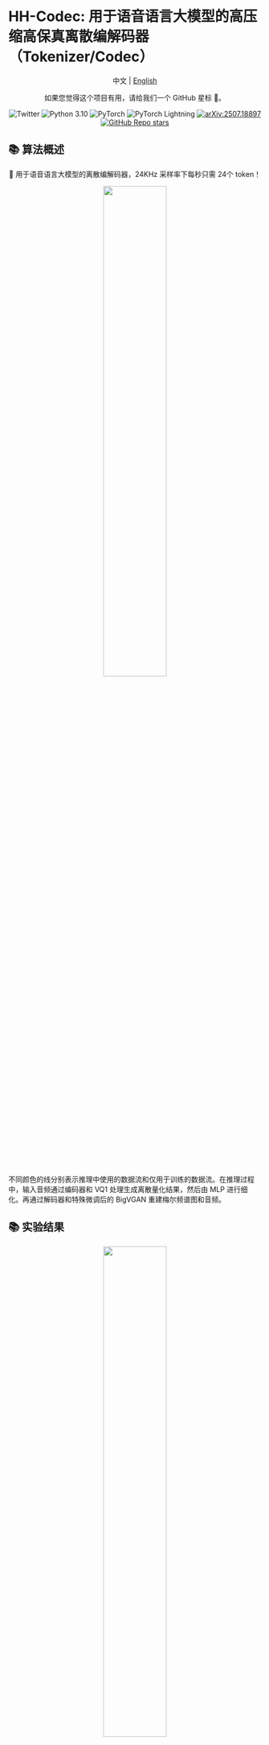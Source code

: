 # HH-Codec: 用于语音语言大模型的高压缩高保真离散编解码器（Tokenizer/Codec）

<p align="center">
  中文 | <a href="README.md"> English</a>
</p>

<p align="center">
  如果您觉得这个项目有用，请给我们一个 GitHub 星标 🌟。
</p>
<p align="center">
  <img src="https://img.shields.io/twitter/url?style=social&url=https%3A%2F%2Ftwitter.com%2Fopendilab" alt="Twitter">
  <img src="https://img.shields.io/badge/python-3.10-blue?logo=python&logoColor=white" alt="Python 3.10">
  <img src="https://img.shields.io/badge/pytorch-2.5.0-blue" alt="PyTorch">
  <img src="https://img.shields.io/badge/lightning-2.2.1-purple?logo=lightning&logoColor=white" alt="PyTorch Lightning">
    <a href="https://arxiv.org/abs/2507.18897">
    <img src="https://img.shields.io/badge/arXiv-2507.18897-b31b1b.svg?logo=arxiv&logoColor=white" alt="arXiv:2507.18897"></a>
    <a href="https://github.com/opendilab/HH-Codec/"><img src="https://img.shields.io/github/stars/opendilab/HH-Codec?style=social" alt="GitHub Repo stars"></a>
</p>

## 📚 算法概述
<p align="center">
  🎉 用于语音语言大模型的离散编解码器，24KHz 采样率下每秒只需 24个 token！
</p>
<p align="center">
  <img src="https://github.com/opendilab/HH-Codec/blob/main/main.png" width="50%">
</p>

不同颜色的线分别表示推理中使用的数据流和仅用于训练的数据流。在推理过程中，输入音频通过编码器和 VQ1 处理生成离散量化结果，然后由 MLP 进行细化。再通过解码器和特殊微调后的 BigVGAN 重建梅尔频谱图和音频。

## 📚 实验结果
<p align="center">
  <img src="https://github.com/opendilab/HH-Codec/blob/main/exp.png" width="50%">
</p>

其中 $N_q$ 表示量化器的数量。三个测试数据集（LibriTTS test-other / LibriTTS test-clean / Seed-TTS-eval）中原始人声 UTMOS 指标分别为 $3.48$ / $4.05$ / $3.57$。

## ⚙️ 安装
要安装 HHCodec，请按照以下步骤操作：
```python
conda create -n hhcodec python=3.10 # 必须大于3.10，因为使用了bigvgan
conda activate hhcodec
git clone https://github.com/opendilab/HH-Codec.git
cd HH-Codec 
pip install -e .

# 安装UTMOS评估的依赖
pip install fairseq

# 如果遇到冲突，请尝试：
pip install pip==24.0
```

## 🚀 训练

### 步骤1：准备训练数据集
确保您的数据集已按照 [`dataset`](dataset) 中的说明进行预处理

### 步骤2：修改配置文件
在开始训练之前，更新配置设置
```python
# 打开并修改以下文件 "configs/train.yaml"
# 调整参数，例如：
# - 日志设置
# - 训练路径
# - 保存目录
# - 设备（例如，CPU/GPU）
```

### 步骤3：开始训练
一旦数据集准备就绪且配置设置完成，启动训练过程的命令如下：
```python
cd HH-Codec
python train.py fit --config configs/train.yaml
```

## 🧩 如何使用HH-codec
您可以简单地使用步骤1中的训练集、步骤2中的配置和步骤3中的训练脚本，来运行复现论文中描述的模型结果。由于我们仍在完善算法，在论文最终版本被期刊接受后，将开源一系列最新的最优模型权重，希望我们设计的语音 tokenizer 能够助力更多的衍生工作。
```python
wav, sr = torchaudio.load(audio_path).to(device))
wav = convert_audio(wav, sr, 24000, 1).unsqueeze(0).unsqueeze(0)  
# 生成离散编码结果
_, _, _, _, quant, _, index = model.encode(audio)
# 从索引获取对应量化后的值
quant = model.quantize.indices_to_codes(index)
# 从量化后的结果重建音频
reconstructed_mel, reconstructed_audios = model.decode(quant)
```

## 🌏 引用
```latex
@article{xue2025hh,
  title={HH-Codec: High Compression High-fidelity Discrete Neural Codec for Spoken Language Modeling},
  author={Xue, Rongkun and Niu, Yazhe and Hu, Shuai and Yin, Zixin and Yao, Yongqiang and Yang, Jing},
  journal={arXiv preprint arXiv:2507.18897},
  year={2025}
}
```

## 💓 致谢
本项目部分基于 GitHub 上的以下开源工作扩展开发。
我们对这些基础资源表示深切感谢：
- [seed-tts-eval](https://github.com/BytedanceSpeech/seed-tts-eval)
- [vocos](https://github.com/gemelo-ai/vocos)
- [vector-quantize-pytorch](https://github.com/lucidrains/vector-quantize-pytorch)
- [SpeechTokenizer](https://github.com/ZhangXInFD/SpeechTokenizer)
- [SimVQ](https://github.com/youngsheen/SimVQ)
- [WavTokenizer](https://github.com/jishengpeng/WavTokenizer)
- [moshi](https://github.com/kyutai-labs/moshi)

## 🏷️ 许可证
本仓库中的所有代码均采用 [Apache License 2.0](https://www.apache.org/licenses/LICENSE-2.0) 许可证。 